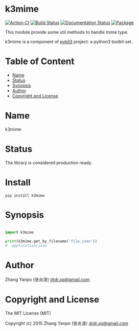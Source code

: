 # k3mime

[![Action-CI](https://github.com/pykit3/k3mime/actions/workflows/python-package.yml/badge.svg)](https://github.com/pykit3/k3mime/actions/workflows/python-package.yml)
[![Build Status](https://travis-ci.com/pykit3/k3mime.svg?branch=master)](https://travis-ci.com/pykit3/k3mime)
[![Documentation Status](https://readthedocs.org/projects/k3mime/badge/?version=stable)](https://k3mime.readthedocs.io/en/stable/?badge=stable)
[![Package](https://img.shields.io/pypi/pyversions/k3mime)](https://pypi.org/project/k3mime)

This module provide some util methods to handle mime type.

k3mime is a component of [pykit3] project: a python3 toolkit set.


#   Table of Content

- [Name](#name)
- [Status](#status)
- [Synopsis](#synopsis)
- [Author](#author)
- [Copyright and License](#copyright-and-license)

#   Name

k3mime

#   Status

The library is considered production ready.




# Install

```
pip install k3mime
```

# Synopsis

```python

import k3mime

print(k3mime.get_by_filename('file.json'))
#  application/json


```

#   Author

Zhang Yanpo (张炎泼) <drdr.xp@gmail.com>

#   Copyright and License

The MIT License (MIT)

Copyright (c) 2015 Zhang Yanpo (张炎泼) <drdr.xp@gmail.com>


[pykit3]: https://github.com/pykit3